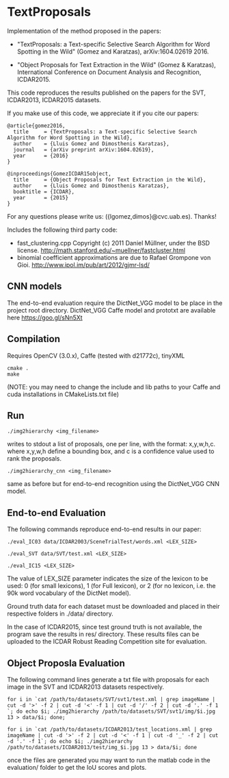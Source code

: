 # TextProposals

Implementation of the method proposed in the papers:

* "TextProposals: a Text-specific Selective Search Algorithm for Word Spotting in the Wild" (Gomez and Karatzas), arXiv:1604.02619 2016.

* "Object Proposals for Text Extraction in the Wild" (Gomez & Karatzas), International Conference on Document Analysis and Recognition, ICDAR2015.

This code reproduces the results published on the papers for the SVT, ICDAR2013, ICDAR2015 datasets.

If you make use of this code, we appreciate it if you cite our papers:
```
@article{gomez2016,
  title     = {TextProposals: a Text-specific Selective Search Algorithm for Word Spotting in the Wild},
  author    = {Lluis Gomez and Dimosthenis Karatzas},
  journal   = {arXiv preprint arXiv:1604.02619},
  year      = {2016}
}
```

```
@inproceedings{GomezICDAR15object,
  title     = {Object Proposals for Text Extraction in the Wild},
  author    = {Lluis Gomez and Dimosthenis Karatzas},
  booktitle = {ICDAR},
  year      = {2015}
}
```

For any questions please write us: ({lgomez,dimos}@cvc.uab.es). Thanks!

Includes the following third party code:

  - fast_clustering.cpp Copyright (c) 2011 Daniel Müllner, under the BSD license. http://math.stanford.edu/~muellner/fastcluster.html
  - binomial coefficient approximations are due to Rafael Grompone von Gioi. http://www.ipol.im/pub/art/2012/gjmr-lsd/

## CNN models 

The end-to-end evaluation require the DictNet_VGG model to be place in the project root directory.
DictNet_VGG Caffe model and prototxt are available here https://goo.gl/sNn5Xt

## Compilation

Requires OpenCV (3.0.x), Caffe (tested with d21772c), tinyXML

```
cmake .
make
```

(NOTE: you may need to change the include and lib paths to your Caffe and cuda installations in CMakeLists.txt file)

## Run

  ``./img2hierarchy <img_filename>``

writes to stdout a list of proposals, one per line, with the format: x,y,w,h,c.
where x,y,w,h define a bounding box, and c is a confidence value used to rank the proposals.


  ``./img2hierarchy_cnn <img_filename>``

same as before but for end-to-end recognition using the DictNet_VGG CNN model.

## End-to-end Evaluation

The following commands reproduce end-to-end results in our paper:

  ``./eval_IC03 data/ICDAR2003/SceneTrialTest/words.xml <LEX_SIZE>``

  ``./eval_SVT data/SVT/test.xml <LEX_SIZE>``

  ``./eval_IC15 <LEX_SIZE>``

The value of LEX_SIZE parameter indicates the size of the lexicon to be used: 0 (for small lexicons), 1 (for Full lexicon), or 2 (for no lexicon, i.e. the 90k word vocabulary of the DictNet model).

Ground truth data for each dataset must be downloaded and placed in their respective folders in ./data/ directory.

In the case of ICDAR2015, since test ground truth is not available, the program save the results in res/ directory. These results files can be uploaded to the ICDAR Robust Reading Competition site for evaluation.

## Object Proposla Evaluation

The following command lines generate a txt file with proposals for each image in the SVT and ICDAR2013 datasets respectively.

  ``for i in `cat /path/to/datasets/SVT/svt1/test.xml | grep imageName | cut -d '>' -f 2 | cut -d '<' -f 1 | cut -d '/' -f 2 | cut -d '.' -f 1 `; do echo $i; ./img2hierarchy /path/to/datasets/SVT/svt1/img/$i.jpg 13 > data/$i; done;``

  ``for i in `cat /path/to/datasets/ICDAR2013/test_locations.xml | grep imageName | cut -d '>' -f 2 | cut -d '<' -f 1 | cut -d '_' -f 2 | cut -d '.' -f 1`; do echo $i; ./img2hierarchy /path/to/datasets/ICDAR2013/test/img_$i.jpg 13 > data/$i; done``

once the files are generated you may want to run the matlab code in the evaluation/ folder to get the IoU scores and plots.
